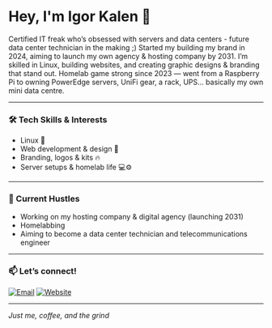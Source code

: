# Hey, I'm Igor Kalen 👋

Certified IT freak who’s obsessed with servers and data centers - future data center technician in the making ;)
Started my building my brand in 2024, aiming to launch my own agency & hosting company by 2031.
I’m skilled in Linux, building websites, and creating graphic designs & branding that stand out.
Homelab game strong since 2023 — went from a Raspberry Pi to owning PowerEdge servers, UniFi gear, a rack, UPS… basically my own mini data centre.

---

### 🛠️ Tech Skills & Interests  
- Linux 🐧  
- Web development & design 🎨  
- Branding, logos & kits 🔥  
- Server setups & homelab life 💻⚙️ 

---

### 🚀 Current Hustles  
- Working on my hosting company & digital agency (launching 2031)
- Homelabbing
- Aiming to become a data center technician and telecommunications engineer

---

### 📫 Let’s connect!  
[![Email](https://img.shields.io/badge/-Email-D14836?style=flat&logo=gmail&logoColor=white)](mailto:igor.kalen@laiusgroup.com) 
[![Website](https://img.shields.io/badge/-Website-000?style=flat&logo=google-chrome&logoColor=white)](https://laiusgroup.com)

---

*Just me, coffee, and the grind*
